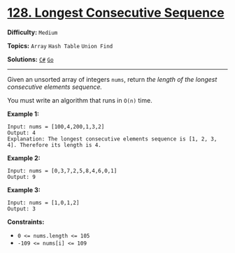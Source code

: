 # [128. Longest Consecutive Sequence](https://leetcode.com/problems/longest-consecutive-sequence/)

**Difficulty:** `Medium`

**Topics:** `Array` `Hash Table` `Union Find`

**Solutions:** [`C#`](../../src/csharp/challenges/Problems/LongestConsecutiveSequence.cs) [`Go`](../../src/go/challenges/problems/longest_consecutive_sequence_test.go)

---

Given an unsorted array of integers `nums`, return *the length of the longest consecutive elements sequence.*

You must write an algorithm that runs in `O(n)` time.

**Example 1:**

```
Input: nums = [100,4,200,1,3,2]
Output: 4
Explanation: The longest consecutive elements sequence is [1, 2, 3, 4]. Therefore its length is 4.
```

**Example 2:**

```
Input: nums = [0,3,7,2,5,8,4,6,0,1]
Output: 9
```

**Example 3:**

```
Input: nums = [1,0,1,2]
Output: 3
```

**Constraints:**

* `0 <= nums.length <= 105`
* `-109 <= nums[i] <= 109`